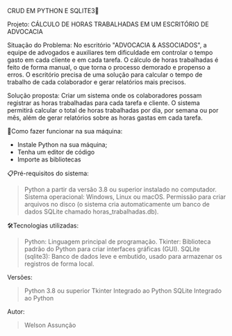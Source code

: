 CRUD EM PYTHON E SQLITE3🚀

Projeto: CÁLCULO DE HORAS TRABALHADAS EM UM ESCRITÓRIO DE ADVOCACIA

Situação do Problema: No escritório "ADVOCACIA & ASSOCIADOS", a equipe de advogados e auxiliares tem dificuldade em controlar o tempo gasto em cada cliente
e em cada tarefa. O cálculo de horas trabalhadas é feito de forma manual, o que torna o processo demorado e propenso a erros. O escritório precisa de uma solução para calcular o tempo de trabalho de 
cada colaborador e gerar relatórios mais precisos.

Solução proposta: Criar um sistema onde os colaboradores possam registrar as horas trabalhadas para cada tarefa e cliente. O sistema permitirá calcular o
total de horas trabalhadas por dia, por semana ou por mês, além de gerar relatórios sobre as horas gastas em cada tarefa.

🔌Como fazer funcionar na sua máquina:

- Instale Python na sua máquina;
- Tenha um editor de código
- Importe as bibliotecas

📋Pré-requisitos do sistema:

> Python a partir da versão 3.8 ou superior instalado no computador.
> Sistema operacional: Windows, Linux ou macOS.
> Permissão para criar arquivos no disco (o sistema cria automaticamente um banco de dados SQLite chamado horas_trabalhadas.db).

🛠️Tecnologias utilizadas:

> Python: Linguagem principal de programação.
> Tkinter: Biblioteca padrão do Python para criar interfaces gráficas (GUI).
> SQLite (sqlite3): Banco de dados leve e embutido, usado para armazenar os registros de forma local.

Versões:

> Python	3.8 ou superior
> Tkinter	Integrado ao Python
> SQLite	Integrado ao Python

Autor: 
> Welson Assunção
